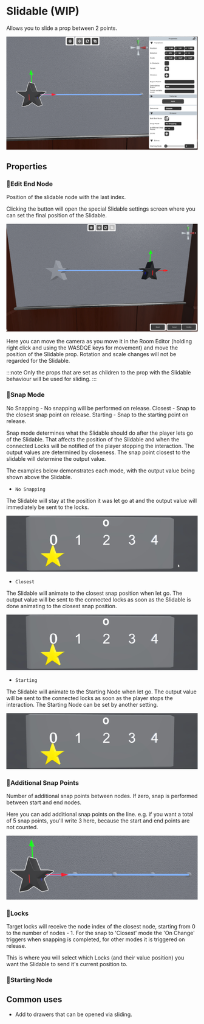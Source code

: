 # Slidable (WIP)
Allows you to slide a prop between 2 points.

![Slidable](./img/slidable_selector.png)

## Properties

### :small_orange_diamond:Edit End Node

<div className="highlight-div">
Position of the slidable node with the last index.
</div>


Clicking the button will open the special Slidable settings screen where you can set the final position of the Slidable.

![Slidable - Edit End Node](./img/slidable_settings.png)

Here you can move the camera as you move it in the Room Editor (holding right click and using the WASDQE keys for movement) and move the position of the Slidable prop. Rotation and scale changes will not be regarded for the Slidable.

:::note
Only the props that are set as children to the prop with the Slidable behaviour will be used for sliding.
:::

### :small_orange_diamond:Snap Mode

<div className="highlight-div">
No Snapping - No snapping will be performed on release.
Closest - Snap to the closest snap point on release.
Starting - Snap to the starting point on release.
</div>

Snap mode determines what the Slidable should do after the player lets go of the Slidable. That affects the position of the Slidable and when the connected Locks will be notified of the player stopping the interaction. The output values are determined by closeness. The snap point closest to the slidable will determine the output value.

The examples below demonstrates each mode, with the output value being shown above the Slidable. 

- `No Snapping`

The Slidable will stay at the position it was let go at and the output value will immediately be sent to the locks.

![Snap mode - No snapping](./img/slidable_noSnapping.gif)

- `Closest`

The Slidable will animate to the closest snap position when let go. The output value will be sent to the connected locks as soon as the Slidable is done animating to the closest snap position.

![Snap mode - Closest](./img/slidable_closest.gif)

- `Starting `

The Slidable will animate to the Starting Node when let go. The output value will be sent to the connected locks as soon as the player stops the interaction. The Starting Node can be set by another setting.

![Snap mode - Starting](./img/slidable_starting.gif)

### :small_orange_diamond:Additional Snap Points

<div className="highlight-div">
Number of additional snap points between nodes. If zero, snap is performed between start and end nodes.
</div>

Here you can add additional snap points on the line. e.g. if you want a total of 5 snap points, you'll write 3 here, because the start and end points are not counted.

![Snap points](./img/slidable_snapPoints.png)

### :small_orange_diamond:Locks

<div className="highlight-div">
Target locks will receive the node index of the closest node, starting from 0 to the number of nodes - 1. For the snap to 'Closest' mode the 'On Change' triggers when snapping is completed, for other modes it is triggered on release.
</div>

This is where you will select which Locks (and their value position) you want the Slidable to send it's current position to. 

### :small_orange_diamond:Starting Node

<div className="highlight-div">

</div>


## Common uses
- Add to drawers that can be opened via sliding.